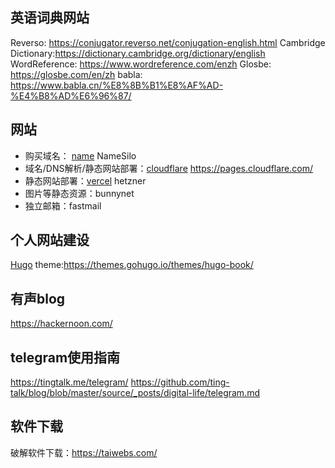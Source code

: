 ## 英语词典网站
 Reverso: https://conjugator.reverso.net/conjugation-english.html
 Cambridge Dictionary:https://dictionary.cambridge.org/dictionary/english
 WordReference: https://www.wordreference.com/enzh
 Glosbe: https://glosbe.com/en/zh
 babla: https://www.babla.cn/%E8%8B%B1%E8%AF%AD-%E4%B8%AD%E6%96%87/


## 网站
- 购买域名： [name](https://name.com)    NameSilo
- 域名/DNS解析/静态网站部署：[cloudflare](https://cloudflare.com) https://pages.cloudflare.com/
- 静态网站部署：[vercel](https://vercel.com)  hetzner
- 图片等静态资源：bunnynet
- 独立邮箱：fastmail
 

## 个人网站建设
[Hugo](https://gohugo.io)   theme:https://themes.gohugo.io/themes/hugo-book/




## 有声blog

https://hackernoon.com/

## telegram使用指南
https://tingtalk.me/telegram/
https://github.com/ting-talk/blog/blob/master/source/_posts/digital-life/telegram.md

## 软件下载
破解软件下载：https://taiwebs.com/